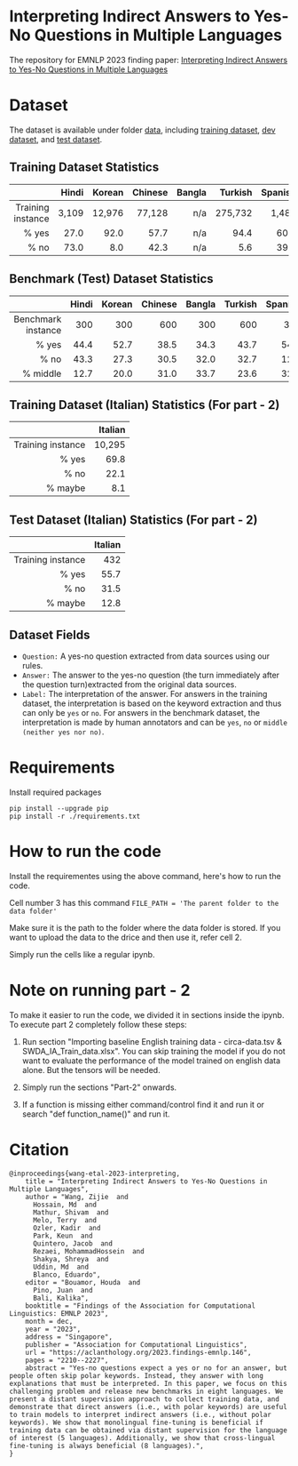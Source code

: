 # Interpreting Indirect Answers to Yes-No Questions in Multiple Languages
The repository for EMNLP 2023 finding paper: [Interpreting Indirect Answers to Yes-No Questions in Multiple Languages](https://aclanthology.org/2023.findings-emnlp.146/)

# Dataset 

The dataset is available under folder [data](https://github.com/kkvahd/yn-question-multilingual/tree/main/data), including [training dataset](https://github.com/kkvahd/yn-question-multilingual/tree/main/data/train_dataset), [dev dataset](https://github.com/kkvahd/yn-question-multilingual/tree/main/data/test_dataset), and [test dataset](https://github.com/kkvahd/yn-question-multilingual/tree/main/data/test_dataset).


## Training Dataset Statistics

|                   | Hindi | Korean | Chinese | Bangla | Turkish | Spanish | Nepali | Persian |
|------------------:| -----:| ------:|  ------:| ------:|  ------:|  ------:| ------:|  ------:|
| Training instance | 3,109 | 12,976 | 77,128  |   n/a  | 275,732 |  1,489  | n/a    |   n/a   |
|              % yes|  27.0 | 92.0   | 57.7    |   n/a  |   94.4  |    60.1 | n/a    |   n/a   |
|               % no|  73.0 |  8.0   | 42.3    |  n/a   |    5.6  |  39.1   |  n/a   |   n/a   |


## Benchmark (Test) Dataset Statistics
|                   | Hindi | Korean | Chinese | Bangla | Turkish | Spanish | Nepali | Persian |
|------------------:| -----:| ------:|  ------:| ------:|  ------:|  ------:| ------:|  ------:|
| Benchmark instance|  300  |   300  |    600  |   300  |   600   |   300   |   300  |   300   |
|              % yes|  44.4 |  52.7  | 38.5    |  34.3  |   43.7  |   54.2  |  46.7  |   46.7  |
|               % no|  43.3 |  27.3  | 30.5    |  32.0  |   32.7  |   12.0  |  36.3  |   32.0  |
|           % middle|  12.7 |  20.0  | 31.0    |  33.7  |   23.6  |   32.8  |  17.0  |   21.3  |


## Training Dataset (Italian) Statistics (For part - 2)

|                   | Italian |
|------------------:| -------:|
| Training instance |  10,295 |
|              % yes|   69.8  |
|               % no|   22.1  |
|            % maybe|    8.1  |

## Test Dataset (Italian) Statistics (For part - 2)

|                   | Italian |
|------------------:| -------:|
| Training instance |   432   |
|              % yes|   55.7  |
|               % no|   31.5  |
|            % maybe|   12.8  |

## Dataset Fields

* ```Question:``` A yes-no question extracted from data sources using our rules.
* ```Answer:``` The answer to the yes-no question (the turn immediately after the question turn)extracted from the original data sources.
* ```Label:``` The interpretation of the answer. For answers in the training dataset, the interpretation is based on the keyword extraction and thus can only be ```yes``` or ```no```. For answers in the benchmark dataset, the interpretation is made by human annotators and can be ```yes```, ```no``` or ```middle (neither yes nor no)```.
# Requirements

Install required packages
```
pip install --upgrade pip
pip install -r ./requirements.txt
```

# How to run the code
Install the requirementes using the above command, here's how to run the code.

Cell number 3 has this command
`FILE_PATH = 'The parent folder to the data folder'`

Make sure it is the path to the folder where the data folder is stored. If you want to upload the data to the drice and then use it, refer cell 2.

Simply run the cells like a regular ipynb.

# Note on running part - 2

To make it easier to run the code, we divided it in sections inside the ipynb. To execute part 2 completely follow these steps:

1. Run section "Importing baseline English training data - circa-data.tsv & SWDA_IA_Train_data.xlsx". You can skip training the model if you do not want to evaluate the performance of the model trained on english data alone. But the tensors will be needed.

2. Simply run the sections "Part-2" onwards.

3. If a function is missing either command/control find it and run it or search "def function_name()" and run it.

# Citation

```
@inproceedings{wang-etal-2023-interpreting,
    title = "Interpreting Indirect Answers to Yes-No Questions in Multiple Languages",
    author = "Wang, Zijie  and
      Hossain, Md  and
      Mathur, Shivam  and
      Melo, Terry  and
      Ozler, Kadir  and
      Park, Keun  and
      Quintero, Jacob  and
      Rezaei, MohammadHossein  and
      Shakya, Shreya  and
      Uddin, Md  and
      Blanco, Eduardo",
    editor = "Bouamor, Houda  and
      Pino, Juan  and
      Bali, Kalika",
    booktitle = "Findings of the Association for Computational Linguistics: EMNLP 2023",
    month = dec,
    year = "2023",
    address = "Singapore",
    publisher = "Association for Computational Linguistics",
    url = "https://aclanthology.org/2023.findings-emnlp.146",
    pages = "2210--2227",
    abstract = "Yes-no questions expect a yes or no for an answer, but people often skip polar keywords. Instead, they answer with long explanations that must be interpreted. In this paper, we focus on this challenging problem and release new benchmarks in eight languages. We present a distant supervision approach to collect training data, and demonstrate that direct answers (i.e., with polar keywords) are useful to train models to interpret indirect answers (i.e., without polar keywords). We show that monolingual fine-tuning is beneficial if training data can be obtained via distant supervision for the language of interest (5 languages). Additionally, we show that cross-lingual fine-tuning is always beneficial (8 languages).",
}
```